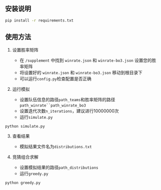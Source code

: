 ## 安装说明

```bash
pip install -r requirements.txt
```


## 使用方法

1. 设置胜率矩阵

    - 在 `/supplement` 中找到 `winrate.json` 和 `winrate-bo3.json` 设置您的胜率矩阵
    - 将设置好的 `winrate.json` 和 `winrate-bo3.json` 移动到根目录下
    - 可以运行`config.py`检查配置是否正确


2. 运行模拟
    
    - 设置队伍信息的路径`path_teams`和胜率矩阵的路径`path_winrate``path_winrate_bo3`
    - 设置迭代次数`n_iterations`，建议进行10000000次
    - 运行`simulate.py`
```bash
python simulate.py
```


3. 查看结果
    - 模拟结果文件名为`distributions.txt`


4. 竞猜组合求解
    - 设置模拟结果的路径`path_distributions`
    - 运行`greedy.py`
```bash
python greedy.py
```

